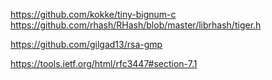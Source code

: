 https://github.com/kokke/tiny-bignum-c
https://github.com/rhash/RHash/blob/master/librhash/tiger.h

https://github.com/gilgad13/rsa-gmp

https://tools.ietf.org/html/rfc3447#section-7.1
